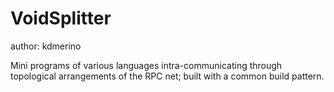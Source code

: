 # VoidSplitter
author: kdmerino

Mini programs of various languages intra-communicating through topological arrangements of the RPC net; built with a common build pattern.
